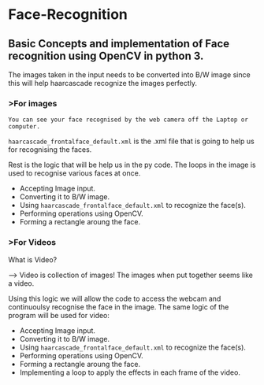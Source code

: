 # Face-Recognition ###
## Basic Concepts and implementation of Face recognition using OpenCV in python 3.

The images taken in the input needs to be converted into B/W image since this will help haarcascade recognize the images perfectly.

### >For images
    You can see your face recognised by the web camera off the Laptop or computer.

   `haarcascade_frontalface_default.xml` is the .xml file that is going to help us for recognising the faces.

   Rest is the logic that will be help us in the py code. 
   The loops in the image is used to recognise various faces at once.

  * Accepting Image input.
  * Converting it to B/W image.
  * Using `haarcascade_frontalface_default.xml` to recognize the face(s).
  * Performing operations using OpenCV.
  * Forming a rectangle aroung the face.

### >For Videos

   What is Video?

  --> Video is collection of images! The images when put together seems like a video.

  Using this logic we will allow the code to access the webcam and continuoulsy recognise the face in the image.
  The same logic of the program will be used for video:

  * Accepting Image input.
  * Converting it to B/W image.
  * Using `haarcascade_frontalface_default.xml` to recognize the face(s).
  * Performing operations using OpenCV.
  * Forming a rectangle aroung the face.
  * Implementing a loop to apply the effects in each frame of the video.
